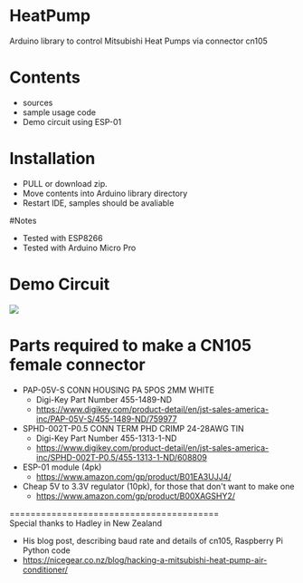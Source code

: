 # HeatPump
Arduino library to control Mitsubishi Heat Pumps via connector cn105

# Contents
- sources
- sample usage code
- Demo circuit using ESP-01

# Installation
- PULL or download zip.
- Move contents into Arduino library directory
- Restart IDE, samples should be avaliable

#Notes
- Tested with ESP8266
- Tested with Arduino Micro Pro

# Demo Circuit
<img src="https://github.com/SwiCago/HeatPump/blob/master/CN105_ESP8266.png"/>

# Parts required to make a CN105 female connector
- PAP-05V-S CONN HOUSING PA 5POS 2MM WHITE 
  - Digi-Key Part Number 	455-1489-ND 
  - https://www.digikey.com/product-detail/en/jst-sales-america-inc/PAP-05V-S/455-1489-ND/759977
- SPHD-002T-P0.5  CONN TERM PHD CRIMP 24-28AWG TIN  
  - Digi-Key Part Number 	455-1313-1-ND 
  - https://www.digikey.com/product-detail/en/jst-sales-america-inc/SPHD-002T-P0.5/455-1313-1-ND/608809
- ESP-01 module (4pk)
  - https://www.amazon.com/gp/product/B01EA3UJJ4/
- Cheap 5V to 3.3V regulator (10pk), for those that don't want to make one
  - https://www.amazon.com/gp/product/B00XAGSHY2/
  
========================================  
Special thanks to Hadley in New Zealand 
  - His blog post, describing baud rate and details of cn105, Raspberry Pi Python code
  - https://nicegear.co.nz/blog/hacking-a-mitsubishi-heat-pump-air-conditioner/
